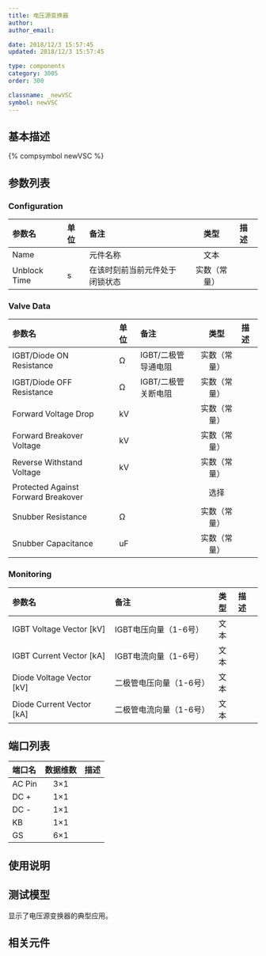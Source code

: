 ```yaml
---
title: 电压源变换器
author: 
author_email:

date: 2018/12/3 15:57:45
updated: 2018/12/3 15:57:45

type: components
category: 3005
order: 300

classname: _newVSC
symbol: newVSC
---
```

## 基本描述
{% compsymbol newVSC %}

## 参数列表
### Configuration
| 参数名 | 单位 | 备注 | 类型 | 描述 |
| :--- | :--- | :--- | :--: | :--- |
| Name |  | 元件名称 | 文本 |  |
| Unblock Time | s | 在该时刻前当前元件处于闭锁状态 | 实数（常量） |  |

### Valve Data
| 参数名 | 单位 | 备注 | 类型 | 描述 |
| :--- | :--- | :--- | :--: | :--- |
| IGBT/Diode ON  Resistance | Ω | IGBT/二极管导通电阻 | 实数（常量） |  |
| IGBT/Diode OFF  Resistance | Ω | IGBT/二极管关断电阻 | 实数（常量） |  |
| Forward Voltage Drop | kV |  | 实数（常量） |  |
| Forward Breakover Voltage | kV |  | 实数（常量） |  |
| Reverse Withstand Voltage | kV |  | 实数（常量） |  |
| Protected Against Forward Breakover |  |  | 选择 |  |
| Snubber Resistance | Ω |  | 实数（常量） |  |
| Snubber Capacitance | uF |  | 实数（常量） |  |

### Monitoring
| 参数名 | 备注 | 类型 | 描述 |
| :--- | :--- | :--: | :--- |
| IGBT Voltage Vector \[kV\] | IGBT电压向量（1-6号） | 文本 |  |
| IGBT Current Vector \[kA\] | IGBT电流向量（1-6号） | 文本 |  |
| Diode Voltage Vector \[kV\] | 二极管电压向量（1-6号） | 文本 |  |
| Diode Current Vector \[kA\] | 二极管电流向量（1-6号） | 文本 |  |


## 端口列表

| 端口名 | 数据维数 | 描述 |
| :--- | :--:  | :--- |
| AC Pin | 3×1 | |                   
| DC + | 1×1 | |                   
| DC - | 1×1 | |                   
| KB | 1×1 | |                   
| GS | 6×1 | |                   

## 使用说明


## 测试模型
[<test name>](<test link>)显示了电压源变换器的典型应用。

## 相关元件



